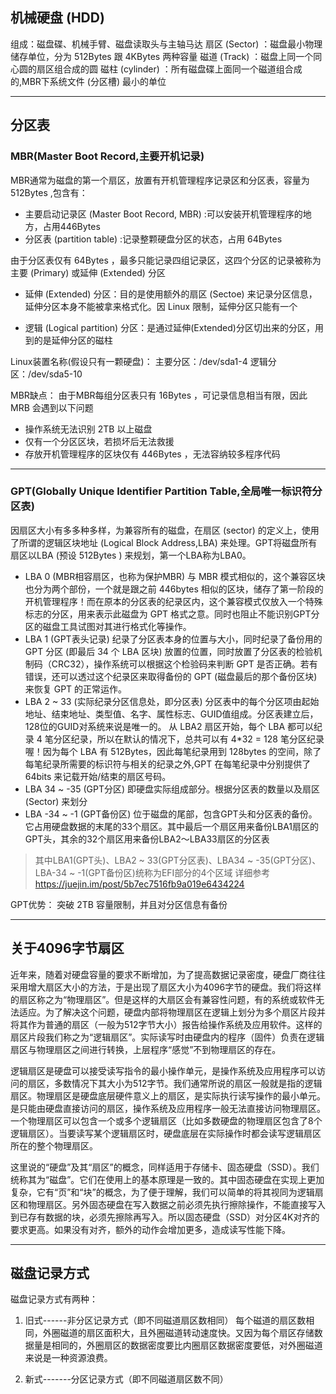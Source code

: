 ## 机械硬盘 (HDD)
组成：磁盘碟、机械手臂、磁盘读取头与主轴马达
扇区 (Sector) ：磁盘最小物理储存单位，分为
 512Bytes 跟 4KBytes 两种容量
磁道 (Track) ：磁盘上同一个同心圆的扇区组合成的圆
磁柱 (cylinder) ：所有磁盘碟上面同一个磁道组合成的,MBR下系统文件 (分区槽) 最小的单位


---
## 分区表
### MBR(Master Boot Record,主要开机记录)
MBR通常为磁盘的第一个扇区，放置有开机管理程序记录区和分区表，容量为 512Bytes ,包含有：
* 主要启动记录区 (Master Boot Record, MBR) :可以安装开机管理程序的地方，占用446Bytes
* 分区表 (partition table) :记录整颗硬盘分区的状态，占用 64Bytes

由于分区表仅有 64Bytes ，最多只能记录四组记录区，这四个分区的记录被称为主要
 (Primary) 或延伸 (Extended) 分区

* 延伸 (Extended) 分区：目的是使用额外的扇区 (Sectoe) 来记录分区信息，延伸分区本身不能被拿来格式化。因 Linux 限制，延伸分区只能有一个

* 逻辑 (Logical partition) 分区：是通过延伸(Extended)分区切出来的分区，用到的是延伸分区的磁柱

Linux装置名称(假设只有一颗硬盘)：
主要分区：/dev/sda1-4
逻辑分区：/dev/sda5-10

MBR缺点：
由于MBR每组分区表只有 16Bytes ，可记录信息相当有限，因此 MRB 会遇到以下问题
* 操作系统无法识别 2TB 以上磁盘
* 仅有一个分区区块，若损坏后无法救援
* 存放开机管理程序的区块仅有 446Bytes ，无法容纳较多程序代码

---

### GPT(Globally Unique Identifier Partition Table,全局唯一标识符分区表)
因扇区大小有多多种多样，为兼容所有的磁盘，在扇区 (sector) 的定义上，使用了所谓的逻辑区块地址 (Logical Block Address,LBA) 来处理。GPT将磁盘所有扇区以LBA (预设 512Bytes ) 来规划，第一个LBA称为LBA0。
*  LBA 0 (MBR相容扇区，也称为保护MBR)
与 MBR 模式相似的，这个兼容区块也分为两个部份，一个就是跟之前 446bytes 相似的区块，储存了第一阶段的开机管理程序！而在原本的分区表的纪录区内，这个兼容模式仅放入一个特殊标志的分区，用来表示此磁盘为 GPT 格式之意。同时也阻止不能识别GPT分区的磁盘工具试图对其进行格式化等操作。
*  LBA 1 (GPT表头记录)
纪录了分区表本身的位置与大小，同时纪录了备份用的 GPT 分区 (即最后 34 个 LBA 区块) 放置的位置，同时放置了分区表的检验机制码（CRC32），操作系统可以根据这个检验码来判断 GPT 是否正确。若有错误，还可以透过这个纪录区来取得备份的 GPT (磁盘最后的那个备份区块) 来恢复 GPT 的正常运作。
* LBA 2 ~ 33 (实际纪录分区信息处，即分区表)
分区表中的每个分区项由起始地址、结束地址、类型值、名字、属性标志、GUID值组成。分区表建立后，128位的GUID对系统来说是唯一的。
从 LBA2 扇区开始，每个 LBA 都可以纪录 4 笔分区纪录，所以在默认的情况下，总共可以有 4*32 = 128 笔分区纪录喔！因为每个 LBA 有 512Bytes，因此每笔纪录用到 128bytes 的空间，除了每笔纪录所需要的标识符与相关的纪录之外,GPT 在每笔纪录中分别提供了 64bits 来记载开始/结束的扇区号码。
* LBA 34 ~ -35 (GPT分区)
即硬盘实际组成部分。根据分区表的数量以及扇区 (Sector) 来划分
* LBA -34 ~ -1 (GPT备份区)
位于磁盘的尾部，包含GPT头和分区表的备份。它占用硬盘数据的末尾的33个扇区。其中最后一个扇区用来备份LBA1扇区的GPT头，其余的32个扇区用来备份LBA2～LBA33扇区的分区表
> 其中LBA1(GPT头)、LBA2 ~ 33(GPT分区表)、LBA34 ~ -35(GPT分区)、LBA-34 ~ -1(GPT备份区)统称为EFI部分的4个区域
详细参考<https://juejin.im/post/5b7ec7516fb9a019e6434224>

GPT优势：
突破 2TB 容量限制，并且对分区信息有备份

---
## 关于4096字节扇区

近年来，随着对硬盘容量的要求不断增加，为了提高数据记录密度，硬盘厂商往往采用增大扇区大小的方法，于是出现了扇区大小为4096字节的硬盘。我们将这样的扇区称之为“物理扇区”。但是这样的大扇区会有兼容性问题，有的系统或软件无法适应。为了解决这个问题，硬盘内部将物理扇区在逻辑上划分为多个扇区片段并将其作为普通的扇区（一般为512字节大小）报告给操作系统及应用软件。这样的扇区片段我们称之为“逻辑扇区”。实际读写时由硬盘内的程序（固件）负责在逻辑扇区与物理扇区之间进行转换，上层程序“感觉”不到物理扇区的存在。

逻辑扇区是硬盘可以接受读写指令的最小操作单元，是操作系统及应用程序可以访问的扇区，多数情况下其大小为512字节。我们通常所说的扇区一般就是指的逻辑扇区。物理扇区是硬盘底层硬件意义上的扇区，是实际执行读写操作的最小单元。是只能由硬盘直接访问的扇区，操作系统及应用程序一般无法直接访问物理扇区。一个物理扇区可以包含一个或多个逻辑扇区（比如多数硬盘的物理扇区包含了8个逻辑扇区）。当要读写某个逻辑扇区时，硬盘底层在实际操作时都会读写逻辑扇区所在的整个物理扇区。

这里说的“硬盘”及其“扇区”的概念，同样适用于存储卡、固态硬盘（SSD）。我们统称其为“磁盘”。它们在使用上的基本原理是一致的。其中固态硬盘在实现上更加复杂，它有“页”和“块”的概念，为了便于理解，我们可以简单的将其视同为逻辑扇区和物理扇区。另外固态硬盘在写入数据之前必须先执行擦除操作，不能直接写入到已存有数据的块，必须先擦除再写入。所以固态硬盘（SSD）对分区4K对齐的要求更高。如果没有对齐，额外的动作会增加更多，造成读写性能下降。

---
## 磁盘记录方式
磁盘记录方式有两种：
1. 旧式------非分区记录方式（即不同磁道扇区数相同）
每个磁道的扇区数相同，外圈磁道的扇区面积大，且外圈磁道转动速度快。又因为每个扇区存储数据量是相同的，外圈扇区的数据密度要比内圈扇区数据密度要低，对外圈磁道来说是一种资源浪费。

2. 新式-------分区记录方式（即不同磁道扇区数不同）
